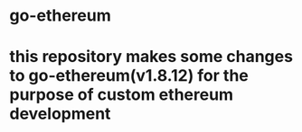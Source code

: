 # go-ethereum
# this repository makes some changes to go-ethereum(v1.8.12) for the purpose of custom ethereum development 
